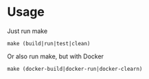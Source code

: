 # Usage

Just run make
```
make (build|run|test|clean)
```

Or also run make, but with Docker
```
make (docker-build|docker-run|docker-clearn)
```
